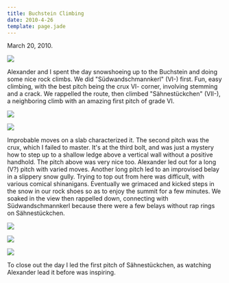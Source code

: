 ```yaml
---
title: Buchstein Climbing
date: 2010-4-26
template: page.jade
---
```


March 20, 2010\.
  
  
[![](http://farm3.static.flickr.com/2767/4463911279_33946f4226_b.jpg)](http://www.flickr.com/photos/ripsawridge/4463911279/)
  
  
Alexander and I spent the day snowshoeing up to the Buchstein and doing
some nice rock climbs. We did "Südwandschmannkerl" (VI-) first. Fun, easy
climbing, with the best pitch being the crux VI- corner, involving stemming
and a crack. We rappelled the route, then climbed "Sähnestückchen" (VII-),
a neighboring climb with an amazing first pitch of grade VI.
  
  
[![](http://farm3.static.flickr.com/2751/4463912437_d9db679a46_b.jpg)](http://www.flickr.com/photos/ripsawridge/4463912437/)
  
[![](http://farm5.static.flickr.com/4069/4464689946_601fcbfc4d_b.jpg)](http://www.flickr.com/photos/ripsawridge/4464689946/)
  
  
Improbable moves on a slab characterized it. The second pitch was the
crux, which I failed to master. It's at the third bolt, and was just a
mystery how to step up to a shallow ledge above a vertical wall without
a positive handhold. The pitch above was very nice too. Alexander led out
for a long (V?) pitch with varied moves. Another long pitch led to an improvised
belay in a slippery snow gully. Trying to top out from here was difficult,
with various comical shinanigans. Eventually we grimaced and kicked steps
in the snow in our rock shoes so as to enjoy the summit for a few minutes.
We soaked in the view then rappelled down, connecting with Südwandschmannkerl
because there were a few belays without rap rings on Sähnestückchen.
  
  
[![](http://farm5.static.flickr.com/4025/4463914031_6faf398178_b.jpg)](http://www.flickr.com/photos/ripsawridge/4463914031/)
  
[![](http://farm3.static.flickr.com/2716/4463914805_86c0b7e946_b.jpg)](http://www.flickr.com/photos/ripsawridge/4463914805/)
  
[![](http://farm5.static.flickr.com/4017/4463915175_dc4e2cffea_b.jpg)](http://www.flickr.com/photos/ripsawridge/4463915175/)
  
To close out the day I led the first pitch of Sähnestückchen, as watching
Alexander lead it before was inspiring.
